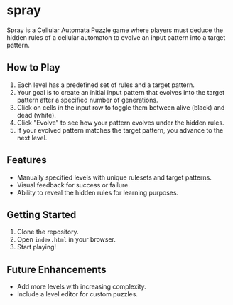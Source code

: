 # spray

Spray is a Cellular Automata Puzzle game where players must deduce the hidden rules of a cellular automaton to evolve an input pattern into a target pattern.

## How to Play

1. Each level has a predefined set of rules and a target pattern.
2. Your goal is to create an initial input pattern that evolves into the target pattern after a specified number of generations.
3. Click on cells in the input row to toggle them between alive (black) and dead (white).
4. Click "Evolve" to see how your pattern evolves under the hidden rules.
5. If your evolved pattern matches the target pattern, you advance to the next level.

## Features

- Manually specified levels with unique rulesets and target patterns.
- Visual feedback for success or failure.
- Ability to reveal the hidden rules for learning purposes.

## Getting Started

1. Clone the repository.
2. Open `index.html` in your browser.
3. Start playing!

## Future Enhancements

- Add more levels with increasing complexity.
- Include a level editor for custom puzzles.
